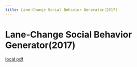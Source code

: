 ```yaml
---
title: Lane-Change Social Behavior Generator(2017)
---
```


# Lane-Change Social Behavior Generator(2017)

[local pdf](../../../pdfs/2017-Lane-Change%20Social%20Behavior%20Generator.pdf)
